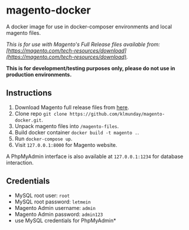 # magento-docker
A docker image for use in docker-composer environments and local magento files.

*This is for use with Magento's Full Release files available from: [https://magento.com/tech-resources/download](https://magento.com/tech-resources/download).*

**This is for development/testing purposes only, please do not use in production environments.**

## Instructions
1. Download Magento full release files from [here](https://magento.com/tech-resources/download).
2. Clone repo `git clone https://github.com/klmunday/magento-docker.git`.
3. Unpack magento files into `/magento-files`.
4. Build docker container `docker build -t magento .`.
5. Run `docker-compose up`.
6. Visit `127.0.0.1:8000` for Magento website.

A PhpMyAdmin interface is also available at `127.0.0.1:1234` for database interaction.

## Credentials
* MySQL root user: `root`
* MySQL root password: `letmein`
* Magento Admin username: `admin`
* Magento Admin password: `admin123`
* use MySQL credentials for PhpMyAdmin*
